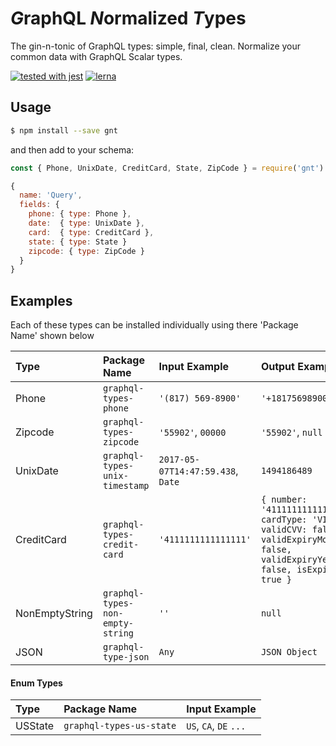 # *G*raphQL *N*ormalized *T*ypes
The gin-n-tonic of GraphQL types: simple, final, clean. Normalize your common data with GraphQL Scalar types.

[![tested with jest](https://img.shields.io/badge/tested_with-jest-99424f.svg)](https://github.com/facebook/jest)
[![lerna](https://img.shields.io/badge/maintained%20with-lerna-cc00ff.svg)](https://lernajs.io/)
## Usage
```bash
$ npm install --save gnt
```

and then add to your schema:

```javascript
const { Phone, UnixDate, CreditCard, State, ZipCode } = require('gnt')

{
  name: 'Query',
  fields: {
    phone: { type: Phone },
    date:  { type: UnixDate },
    card:  { type: CreditCard },
    state: { type: State }
    zipcode: { type: ZipCode }
  }  
}
```

## Examples
Each of these types can be installed individually using there 'Package Name' shown below

| Type           | Package Name     | Input Example     | Output Example    |
| :------------- | :-------------   | :-------------    | :-------------    |
| Phone          | `graphql-types-phone`   | `'(817) 569-8900'` | `'+18175698900'` |
| Zipcode        | `graphql-types-zipcode` | `'55902'`, `00000` | `'55902'`, `null` |
| UnixDate       | `graphql-types-unix-timestamp` | `2017-05-07T14:47:59.438`, `Date` | `1494186489` |
| CreditCard     | `graphql-types-credit-card` | `'4111111111111111'` | ```{ number: '4111111111111111', cardType: 'VISA', validCVV: false, validExpiryMonth: false, validExpiryYear: false, isExpired: true }``` |
| NonEmptyString | `graphql-types-non-empty-string` | `''` | `null`         |
| JSON           | `graphql-type-json` | `Any` | `JSON Object`  |
#### Enum Types
| Type           | Package Name     | Input Example     |
| :------------- | :-------------   | :-------------    |
| USState        | `graphql-types-us-state`    | `US`, `CA`, `DE` `...` |
